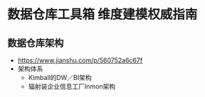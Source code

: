 #   数据仓库工具箱 维度建模权威指南
##  数据仓库架构
*   https://www.jianshu.com/p/560752a6c67f
*   架构体系
    -   Kimball的DW／BI架构
    -   辐射装企业信息工厂Inmon架构